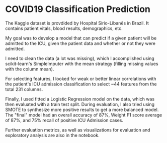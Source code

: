 # COVID19 Classification Prediction

The Kaggle dataset is provdided by Hospital Sírio-Libanês in Brazil. It contains patient vitals, blood results, demographics, etc.

My goal was to develop a model that can predict if a given patient will be admitted to the ICU, given the patient data and whether or not they were admitted.

I need to clean the data (a lot was missing), which I accomplished using scikit-learn's SimpleImputer with the mean strategy (filling missing values with the column mean).

For selecting features, I looked for weak or better linear correlations with the patient's ICU admission classification to select ~44 features from the total 231 columns.

Finally, I used fitted a Logistic Regression model on the data, which was then evaluated with a train test split. During evaluation, I also tried using SMOTE to synthesize more positive results to get a more balanced model. The "final" model had an overall accuracy of 87%, Weight F1 score average of 87%, and 75% recall of positive ICU Admission cases.

Further evaluation metrics, as well as visualizations for evaluation and exploratory analysis are also in the notebook.
